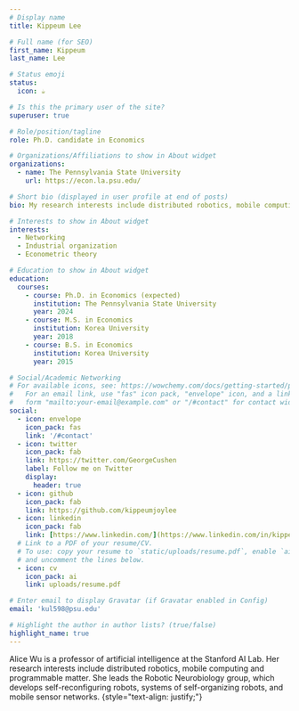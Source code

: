 ```yaml
---
# Display name
title: Kippeum Lee

# Full name (for SEO)
first_name: Kippeum
last_name: Lee

# Status emoji
status:
  icon: ☕️

# Is this the primary user of the site?
superuser: true

# Role/position/tagline
role: Ph.D. candidate in Economics

# Organizations/Affiliations to show in About widget
organizations:
  - name: The Pennsylvania State University
    url: https://econ.la.psu.edu/

# Short bio (displayed in user profile at end of posts)
bio: My research interests include distributed robotics, mobile computing and programmable matter.

# Interests to show in About widget
interests:
  - Networking
  - Industrial organization
  - Econometric theory

# Education to show in About widget
education:
  courses:
    - course: Ph.D. in Economics (expected)
      institution: The Pennsylvania State University
      year: 2024
    - course: M.S. in Economics
      institution: Korea University 
      year: 2018
    - course: B.S. in Economics
      institution: Korea University
      year: 2015

# Social/Academic Networking
# For available icons, see: https://wowchemy.com/docs/getting-started/page-builder/#icons
#   For an email link, use "fas" icon pack, "envelope" icon, and a link in the
#   form "mailto:your-email@example.com" or "/#contact" for contact widget.
social:
  - icon: envelope
    icon_pack: fas
    link: '/#contact'
  - icon: twitter
    icon_pack: fab
    link: https://twitter.com/GeorgeCushen
    label: Follow me on Twitter
    display:
      header: true
  - icon: github
    icon_pack: fab
    link: https://github.com/kippeumjoylee
  - icon: linkedin
    icon_pack: fab
    link: [https://www.linkedin.com/](https://www.linkedin.com/in/kippeum-lee-a2363323a/)
  # Link to a PDF of your resume/CV.
  # To use: copy your resume to `static/uploads/resume.pdf`, enable `ai` icons in `params.yaml`,
  # and uncomment the lines below.
  - icon: cv
    icon_pack: ai
    link: uploads/resume.pdf

# Enter email to display Gravatar (if Gravatar enabled in Config)
email: 'kul598@psu.edu'

# Highlight the author in author lists? (true/false)
highlight_name: true
---
```


Alice Wu is a professor of artificial intelligence at the Stanford AI Lab. Her research interests include distributed robotics, mobile computing and programmable matter. She leads the Robotic Neurobiology group, which develops self-reconfiguring robots, systems of self-organizing robots, and mobile sensor networks.
{style="text-align: justify;"}
